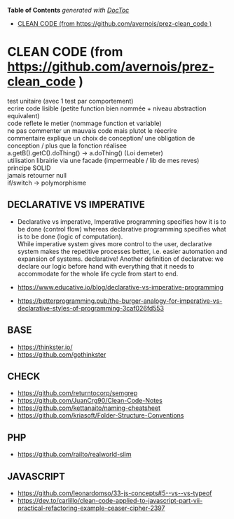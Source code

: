 <p><strong>Table of Contents</strong>  <em>generated with <a href="https://github.com/thlorenz/doctoc">DocToc</a></em></p>
<ul>
<li><a href="#clean-code-from-httpsgithubcomavernoisprez-clean_code-">CLEAN CODE (from https://github.com/avernois/prez-clean_code )</a></li>
</ul>
<h1>CLEAN CODE (from <a href="https://github.com/avernois/prez-clean_code">https://github.com/avernois/prez-clean_code</a> )</h1>
<p>test unitaire (avec 1 test par comportement)<br>
ecrire code lisible (petite function bien nommée + niveau abstraction equivalent)<br>
code reflete le metier (nommage function et variable)<br>
ne pas commenter un mauvais code mais plutot le réecrire<br>
commentaire explique un choix de conception/ une obligation de conception / plus que la fonction réalisee<br>
a.getB().getC().doThing() -> a.doThing()  (Loi demeter)<br>
utilisation librairie via une facade (impermeable / lib de mes reves)<br>
principe SOLID<br>
jamais retourner null<br>
if/switch -> polymorphisme</p>
<h2>DECLARATIVE VS IMPERATIVE</h2>
<ul>
<li>
<p>Declarative vs imperative, Imperative programming specifies how it is to be done (control flow) whereas declarative programming specifies what is to be done (logic of computation).<br>
While imperative system gives more control to the user, declarative system makes the repetitive processes better, i.e. easier automation and expansion of systems. declarative! Another definition of declaratve: we declare our logic before hand with everything that it needs to accommodate for the whole life cycle from start to end.</p>
</li>
<li>
<p><a href="https://www.educative.io/blog/declarative-vs-imperative-programming">https://www.educative.io/blog/declarative-vs-imperative-programming</a></p>
</li>
<li>
<p><a href="https://betterprogramming.pub/the-burger-analogy-for-imperative-vs-declarative-styles-of-programming-3caf026fd553">https://betterprogramming.pub/the-burger-analogy-for-imperative-vs-declarative-styles-of-programming-3caf026fd553</a></p>
</li>
</ul>
<h2>BASE</h2>
<ul>
<li><a href="https://thinkster.io/">https://thinkster.io/</a></li>
<li><a href="https://github.com/gothinkster">https://github.com/gothinkster</a></li>
</ul>
<h2>CHECK</h2>
<ul>
<li><a href="https://github.com/returntocorp/semgrep">https://github.com/returntocorp/semgrep</a></li>
<li><a href="https://github.com/JuanCrg90/Clean-Code-Notes">https://github.com/JuanCrg90/Clean-Code-Notes</a></li>
<li><a href="https://github.com/kettanaito/naming-cheatsheet">https://github.com/kettanaito/naming-cheatsheet</a></li>
<li><a href="https://github.com/kriasoft/Folder-Structure-Conventions">https://github.com/kriasoft/Folder-Structure-Conventions</a></li>
</ul>
<h2>PHP</h2>
<ul>
<li><a href="https://github.com/railto/realworld-slim">https://github.com/railto/realworld-slim</a></li>
</ul>
<h2>JAVASCRIPT</h2>
<ul>
<li><a href="https://github.com/leonardomso/33-js-concepts#5--vs--vs-typeof">https://github.com/leonardomso/33-js-concepts#5--vs--vs-typeof</a></li>
<li><a href="https://dev.to/carlillo/clean-code-applied-to-javascript-part-vii-practical-refactoring-example-ceaser-cipher-2397">https://dev.to/carlillo/clean-code-applied-to-javascript-part-vii-practical-refactoring-example-ceaser-cipher-2397</a></li>
</ul>